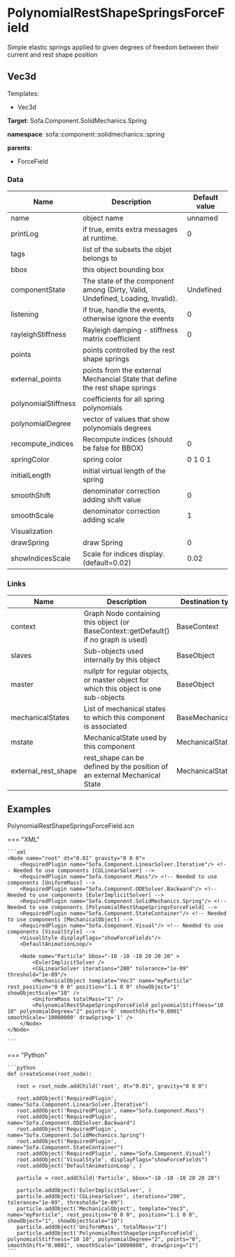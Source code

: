 <!-- generate_doc -->
# PolynomialRestShapeSpringsForceField

Simple elastic springs applied to given degrees of freedom between their current and rest shape position


## Vec3d

Templates:

- Vec3d

__Target__: Sofa.Component.SolidMechanics.Spring

__namespace__: sofa::component::solidmechanics::spring

__parents__:

- ForceField

### Data

<table>
    <thead>
        <tr>
            <th>Name</th>
            <th>Description</th>
            <th>Default value</th>
        </tr>
    </thead>
    <tbody>
	<tr>
		<td>name</td>
		<td>
object name
		</td>
		<td>unnamed</td>
	</tr>
	<tr>
		<td>printLog</td>
		<td>
if true, emits extra messages at runtime.
		</td>
		<td>0</td>
	</tr>
	<tr>
		<td>tags</td>
		<td>
list of the subsets the objet belongs to
		</td>
		<td></td>
	</tr>
	<tr>
		<td>bbox</td>
		<td>
this object bounding box
		</td>
		<td></td>
	</tr>
	<tr>
		<td>componentState</td>
		<td>
The state of the component among (Dirty, Valid, Undefined, Loading, Invalid).
		</td>
		<td>Undefined</td>
	</tr>
	<tr>
		<td>listening</td>
		<td>
if true, handle the events, otherwise ignore the events
		</td>
		<td>0</td>
	</tr>
	<tr>
		<td>rayleighStiffness</td>
		<td>
Rayleigh damping - stiffness matrix coefficient
		</td>
		<td>0</td>
	</tr>
	<tr>
		<td>points</td>
		<td>
points controlled by the rest shape springs
		</td>
		<td></td>
	</tr>
	<tr>
		<td>external_points</td>
		<td>
points from the external Mechancial State that define the rest shape springs
		</td>
		<td></td>
	</tr>
	<tr>
		<td>polynomialStiffness</td>
		<td>
coefficients for all spring polynomials
		</td>
		<td></td>
	</tr>
	<tr>
		<td>polynomialDegree</td>
		<td>
vector of values that show polynomials degrees
		</td>
		<td></td>
	</tr>
	<tr>
		<td>recompute_indices</td>
		<td>
Recompute indices (should be false for BBOX)
		</td>
		<td>0</td>
	</tr>
	<tr>
		<td>springColor</td>
		<td>
spring color
		</td>
		<td>0 1 0 1</td>
	</tr>
	<tr>
		<td>initialLength</td>
		<td>
initial virtual length of the spring
		</td>
		<td></td>
	</tr>
	<tr>
		<td>smoothShift</td>
		<td>
denominator correction adding shift value
		</td>
		<td>0</td>
	</tr>
	<tr>
		<td>smoothScale</td>
		<td>
denominator correction adding scale
		</td>
		<td>1</td>
	</tr>
	<tr>
		<td colspan="3">Visualization</td>
	</tr>
	<tr>
		<td>drawSpring</td>
		<td>
draw Spring
		</td>
		<td>0</td>
	</tr>
	<tr>
		<td>showIndicesScale</td>
		<td>
Scale for indices display. (default=0.02)
		</td>
		<td>0.02</td>
	</tr>

</tbody>
</table>

### Links


| Name | Description | Destination type name |
| ---- | ----------- | --------------------- |
|context|Graph Node containing this object (or BaseContext::getDefault() if no graph is used)|BaseContext|
|slaves|Sub-objects used internally by this object|BaseObject|
|master|nullptr for regular objects, or master object for which this object is one sub-objects|BaseObject|
|mechanicalStates|List of mechanical states to which this component is associated|BaseMechanicalState|
|mstate|MechanicalState used by this component|MechanicalState&lt;Vec3d&gt;|
|external_rest_shape|rest_shape can be defined by the position of an external Mechanical State|MechanicalState&lt;Vec3d&gt;|

## Examples 

PolynomialRestShapeSpringsForceField.scn

=== "XML"

    ```xml
    <Node name="root" dt="0.01" gravity="0 0 0">
        <RequiredPlugin name="Sofa.Component.LinearSolver.Iterative"/> <!-- Needed to use components [CGLinearSolver] -->
        <RequiredPlugin name="Sofa.Component.Mass"/> <!-- Needed to use components [UniformMass] -->
        <RequiredPlugin name="Sofa.Component.ODESolver.Backward"/> <!-- Needed to use components [EulerImplicitSolver] -->
        <RequiredPlugin name="Sofa.Component.SolidMechanics.Spring"/> <!-- Needed to use components [PolynomialRestShapeSpringsForceField] -->
        <RequiredPlugin name="Sofa.Component.StateContainer"/> <!-- Needed to use components [MechanicalObject] -->
        <RequiredPlugin name="Sofa.Component.Visual"/> <!-- Needed to use components [VisualStyle] -->
        <VisualStyle displayFlags="showForceFields"/>
        <DefaultAnimationLoop/>
    
        <Node name="Particle" bbox="-10 -10 -10 20 20 20" >
            <EulerImplicitSolver />
            <CGLinearSolver iterations="200" tolerance="1e-09" threshold="1e-09"/>
            <MechanicalObject template="Vec3" name="myParticle" rest_position="0 0 0" position="1.1 0 0" showObject="1" showObjectScale="10" />
            <UniformMass totalMass="1" />
            <PolynomialRestShapeSpringsForceField polynomialStiffness="10 10" polynomialDegree="2" points='0' smoothShift="0.0001" smoothScale='10000000' drawSpring='1' />
        </Node>
    </Node>

    ```

=== "Python"

    ```python
    def createScene(root_node):

       root = root_node.addChild('root', dt="0.01", gravity="0 0 0")

       root.addObject('RequiredPlugin', name="Sofa.Component.LinearSolver.Iterative")
       root.addObject('RequiredPlugin', name="Sofa.Component.Mass")
       root.addObject('RequiredPlugin', name="Sofa.Component.ODESolver.Backward")
       root.addObject('RequiredPlugin', name="Sofa.Component.SolidMechanics.Spring")
       root.addObject('RequiredPlugin', name="Sofa.Component.StateContainer")
       root.addObject('RequiredPlugin', name="Sofa.Component.Visual")
       root.addObject('VisualStyle', displayFlags="showForceFields")
       root.addObject('DefaultAnimationLoop', )

       particle = root.addChild('Particle', bbox="-10 -10 -10 20 20 20")

       particle.addObject('EulerImplicitSolver', )
       particle.addObject('CGLinearSolver', iterations="200", tolerance="1e-09", threshold="1e-09")
       particle.addObject('MechanicalObject', template="Vec3", name="myParticle", rest_position="0 0 0", position="1.1 0 0", showObject="1", showObjectScale="10")
       particle.addObject('UniformMass', totalMass="1")
       particle.addObject('PolynomialRestShapeSpringsForceField', polynomialStiffness="10 10", polynomialDegree="2", points="0", smoothShift="0.0001", smoothScale="10000000", drawSpring="1")
    ```

